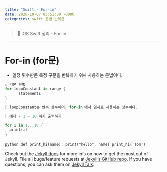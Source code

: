 ```yaml
---
title: "Swift - For-in"
date: 2020-10-07 03:51:00 -0000
categories: swift 문법 반복문
---
```

> 📝 iOS Swift 정리 - For-in

---

# For-in (for문)

- 일정 횟수만큼 특정 구문을 반복하기 위해 사용하는 문법이다.

```swift
✏️ 기본 문법
for loopConstant in range {
      statements
}

💬 loopConstant는 반복 상수이며, for-in 에서 임시로 사용하는 상수이다.
```


```Swift
📂 예제 - 1 ~ 10 까지 출력하기

for i in 1...10 {
  print(i)
}
```


 
​```python
def print_hi(name):
  print("hello", name)
print_hi('Tom')
​```
 
Check out the [Jekyll docs][jekyll-docs] for more info on how to get the most out of Jekyll. File all bugs/feature requests at [Jekyll’s GitHub repo][jekyll-gh]. If you have questions, you can ask them on [Jekyll Talk][jekyll-talk].
 
[jekyll-docs]: https://jekyllrb.com/docs/home
[jekyll-gh]:   https://github.com/jekyll/jekyll
[jekyll-talk]: https://talk.jekyllrb.com/
